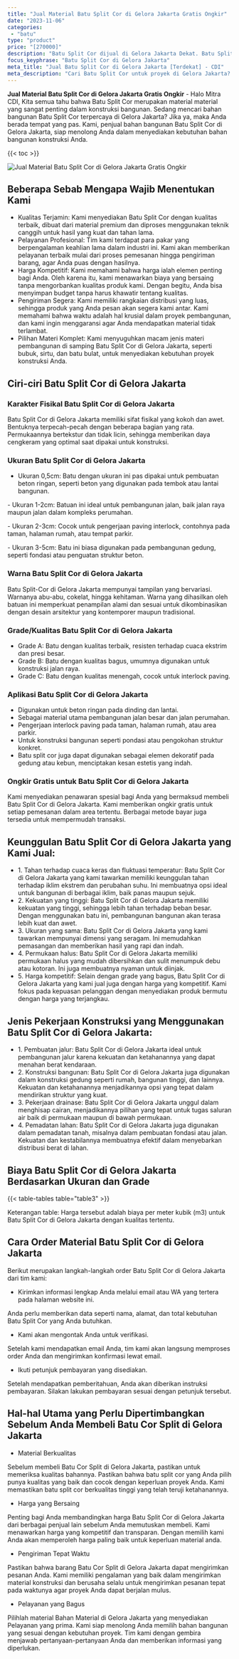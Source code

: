 ```yaml
---
title: "Jual Material Batu Split Cor di Gelora Jakarta Gratis Ongkir"
date: "2023-11-06"
categories:
 - "batu"
type: "product"
price: "[270000]"
description: "Batu Split Cor dijual di Gelora Jakarta Dekat. Batu Split Cor ini sering digunakan dalam proyek konstruksi sebagai campuran beton yang terpilih dan awet. Hubungi kami untuk informasi lebih lanjut."
focus_keyphrase: "Batu Split Cor di Gelora Jakarta"
meta_title: "Jual Batu Split Cor di Gelora Jakarta [Terdekat] - CDI"
meta_description: "Cari Batu Split Cor untuk proyek di Gelora Jakarta? Kami menyediakan Batu Split Cor berkualitas untuk material cor beton. Dapatkan penawaran terbaik sekarang."
---
```


**Jual Material Batu Split Cor di Gelora Jakarta Gratis Ongkir** - Halo Mitra CDI, Kita semua tahu bahwa Batu Split Cor merupakan material material yang sangat penting dalam konstruksi bangunan. Sedang mencari bahan bangunan Batu Split Cor terpercaya di Gelora Jakarta? Jika ya, maka Anda berada tempat yang pas. Kami, penjual bahan bangunan Batu Split Cor di Gelora Jakarta, siap menolong Anda dalam menyediakan kebutuhan bahan bangunan konstruksi Anda.

{{< toc >}}

![Jual Material Batu Split Cor di Gelora Jakarta Gratis Ongkir](/images/batu/batu-split-02.jpg)

## Beberapa Sebab Mengapa Wajib Menentukan Kami

*   Kualitas Terjamin: Kami menyediakan Batu Split Cor dengan kualitas terbaik, dibuat dari material premium dan diproses menggunakan teknik canggih untuk hasil yang kuat dan tahan lama.
*   Pelayanan Profesional: Tim kami terdapat para pakar yang berpengalaman keahlian lama dalam industri ini. Kami akan memberikan pelayanan terbaik mulai dari proses pemesanan hingga pengiriman barang, agar Anda puas dengan hasilnya.
*   Harga Kompetitif: Kami memahami bahwa harga ialah elemen penting bagi Anda. Oleh karena itu, kami menawarkan biaya yang bersaing tanpa mengorbankan kualitas produk kami. Dengan begitu, Anda bisa menyimpan budget tanpa harus khawatir tentang kualitas.
*   Pengiriman Segera: Kami memiliki rangkaian distribusi yang luas, sehingga produk yang Anda pesan akan segera kami antar. Kami memahami bahwa waktu adalah hal krusial dalam proyek pembangunan, dan kami ingin menggaransi agar Anda mendapatkan material tidak terlambat.
*   Pilihan Materi Komplet: Kami menyuguhkan macam jenis materi pembangunan di samping Batu Split Cor di Gelora Jakarta, seperti bubuk, sirtu, dan batu bulat, untuk menyediakan kebutuhan proyek konstruksi Anda.

## Ciri-ciri Batu Split Cor di Gelora Jakarta

### Karakter Fisikal Batu Split Cor di Gelora Jakarta

Batu Split Cor di Gelora Jakarta memiliki sifat fisikal yang kokoh dan awet. Bentuknya terpecah-pecah dengan beberapa bagian yang rata. Permukaannya bertekstur dan tidak licin, sehingga memberikan daya cengkeram yang optimal saat dipakai untuk konstruksi.

### Ukuran Batu Split Cor di Gelora Jakarta

- Ukuran 0,5cm: Batu dengan ukuran ini pas dipakai untuk pembuatan beton ringan, seperti beton yang digunakan pada tembok atau lantai bangunan.  

\- Ukuran 1-2cm: Batuan ini ideal untuk pembangunan jalan, baik jalan raya maupun jalan dalam kompleks perumahan.  

\- Ukuran 2-3cm: Cocok untuk pengerjaan paving interlock, contohnya pada taman, halaman rumah, atau tempat parkir.  

\- Ukuran 3-5cm: Batu ini biasa digunakan pada pembangunan gedung, seperti fondasi atau penguatan struktur beton.

### Warna Batu Split Cor di Gelora Jakarta

Batu Split-Cor di Gelora Jakarta mempunyai tampilan yang bervariasi. Warnanya abu-abu, cokelat, hingga kehitaman. Warna yang dihasilkan oleh batuan ini memperkuat penampilan alami dan sesuai untuk dikombinasikan dengan desain arsitektur yang kontemporer maupun tradisional.

### Grade/Kualitas Batu Split Cor di Gelora Jakarta

*   Grade A: Batu dengan kualitas terbaik, resisten terhadap cuaca ekstrim dan presi besar.
*   Grade B: Batu dengan kualitas bagus, umumnya digunakan untuk konstruksi jalan raya.
*   Grade C: Batu dengan kualitas menengah, cocok untuk interlock paving.

### Aplikasi Batu Split Cor di Gelora Jakarta

*   Digunakan untuk beton ringan pada dinding dan lantai.
*   Sebagai material utama pembangunan jalan besar dan jalan perumahan.
*   Pengerjaan interlock paving pada taman, halaman rumah, atau area parkir.
*   Untuk konstruksi bangunan seperti pondasi atau pengokohan struktur konkret.
*   Batu split cor juga dapat digunakan sebagai elemen dekoratif pada gedung atau kebun, menciptakan kesan estetis yang indah.

### Ongkir Gratis untuk Batu Split Cor di Gelora Jakarta

Kami menyediakan penawaran spesial bagi Anda yang bermaksud membeli Batu Split Cor di Gelora Jakarta. Kami memberikan ongkir gratis untuk setiap pemesanan dalam area tertentu. Berbagai metode bayar juga tersedia untuk mempermudah transaksi.

## Keunggulan Batu Split Cor di Gelora Jakarta yang Kami Jual:

*   1\. Tahan terhadap cuaca keras dan fluktuasi temperatur: Batu Split Cor di Gelora Jakarta yang kami tawarkan memiliki keunggulan tahan terhadap iklim ekstrem dan perubahan suhu. Ini membuatnya opsi ideal untuk bangunan di berbagai iklim, baik panas maupun sejuk.
*   2\. Kekuatan yang tinggi: Batu Split Cor di Gelora Jakarta memiliki kekuatan yang tinggi, sehingga lebih tahan terhadap beban besar. Dengan menggunakan batu ini, pembangunan bangunan akan terasa lebih kuat dan awet.
*   3\. Ukuran yang sama: Batu Split Cor di Gelora Jakarta yang kami tawarkan mempunyai dimensi yang seragam. Ini memudahkan pemasangan dan memberikan hasil yang rapi dan indah.
*   4\. Permukaan halus: Batu Split Cor di Gelora Jakarta memiliki permukaan halus yang mudah dibersihkan dan sulit menumpuk debu atau kotoran. Ini juga membuatnya nyaman untuk diinjak.
*   5\. Harga  kompetitif: Selain dengan grade yang bagus, Batu Split Cor di Gelora Jakarta yang kami jual juga dengan harga yang kompetitif. Kami fokus pada kepuasan pelanggan dengan menyediakan produk bermutu dengan harga yang terjangkau.

## Jenis Pekerjaan Konstruksi yang Menggunakan Batu Split Cor di Gelora Jakarta:

*   1\. Pembuatan jalur: Batu Split Cor di Gelora Jakarta ideal untuk pembangunan jalur karena kekuatan dan ketahanannya yang dapat menahan berat kendaraan.
*   2\. Konstruksi bangunan: Batu Split Cor di Gelora Jakarta juga digunakan dalam konstruksi gedung seperti rumah, bangunan tinggi, dan lainnya. Kekuatan dan ketahanannya menjadikannya opsi yang tepat dalam mendirikan struktur yang kuat.
*   3\. Pekerjaan drainase: Batu Split Cor di Gelora Jakarta unggul dalam menghisap cairan, menjadikannya pilihan yang tepat untuk tugas saluran air baik di permukaan maupun di bawah permukaan.
*   4\. Pemadatan lahan: Batu Split Cor di Gelora Jakarta juga digunakan dalam pemadatan tanah, misalnya dalam pembuatan fondasi atau jalan. Kekuatan dan kestabilannya membuatnya efektif dalam menyebarkan distribusi berat di lahan.

## Biaya Batu Split Cor di Gelora Jakarta Berdasarkan Ukuran dan Grade

{{< table-tables table="table3" >}}

Keterangan table: Harga tersebut adalah biaya per meter kubik (m3) untuk Batu Split Cor di Gelora Jakarta dengan kualitas tertentu.

## Cara Order Material Batu Split Cor di Gelora Jakarta

Berikut merupakan langkah-langkah order Batu Split Cor di Gelora Jakarta dari tim kami:

*   Kirimkan informasi lengkap Anda melalui email atau WA yang tertera pada halaman website ini.

Anda perlu memberikan data seperti nama, alamat, dan total kebutuhan Batu Split Cor yang Anda butuhkan.
*   Kami akan mengontak Anda untuk verifikasi.

Setelah kami mendapatkan email Anda, tim kami akan langsung memproses order Anda dan mengirimkan konfirmasi lewat email.
*   Ikuti petunjuk pembayaran yang disediakan.

Setelah mendapatkan pemberitahuan, Anda akan diberikan instruksi pembayaran. Silakan lakukan pembayaran sesuai dengan petunjuk tersebut.

## Hal-hal Utama yang Perlu Dipertimbangkan Sebelum Anda Membeli Batu Cor Split di Gelora Jakarta

*   Material Berkualitas

Sebelum membeli Batu Cor Split di Gelora Jakarta, pastikan untuk memeriksa kualitas bahannya. Pastikan bahwa batu split cor yang Anda pilih punya kualitas yang baik dan cocok dengan keperluan proyek Anda. Kami memastikan batu split cor berkualitas tinggi yang telah teruji ketahanannya.
*   Harga yang Bersaing

Penting bagi Anda membandingkan harga Batu Split Cor di Gelora Jakarta dari berbagai penjual lain sebelum Anda memutuskan membeli. Kami menawarkan harga yang kompetitif dan transparan. Dengan memilih kami Anda akan memperoleh harga paling baik untuk keperluan material anda.
*   Pengiriman Tepat Waktu

Pastikan bahwa barang Batu Cor Split di Gelora Jakarta dapat mengirimkan pesanan Anda. Kami memiliki pengalaman yang baik dalam mengirimkan material konstruksi dan berusaha selalu untuk mengirimkan pesanan tepat pada waktunya agar proyek Anda dapat berjalan mulus.
*   Pelayanan yang Bagus

Pilihlah material Bahan Material di Gelora Jakarta yang menyediakan Pelayanan yang prima. Kami siap menolong Anda memilih bahan bangunan yang sesuai dengan kebutuhan proyek. Tim kami dengan gembira menjawab pertanyaan-pertanyaan Anda dan memberikan informasi yang diperlukan.